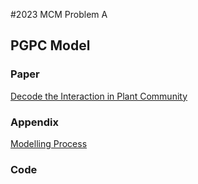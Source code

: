 #2023 MCM Problem A
## PGPC Model
### Paper
[Decode the Interaction in Plant Community](./PGPC.pdf)
### Appendix
[Modelling Process](./Modelling_process.pdf)
### Code
